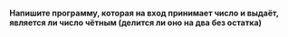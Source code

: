 **Напишите программу, которая на вход принимает число и выдаёт, является ли число чётным (делится ли оно на два без остатка)**